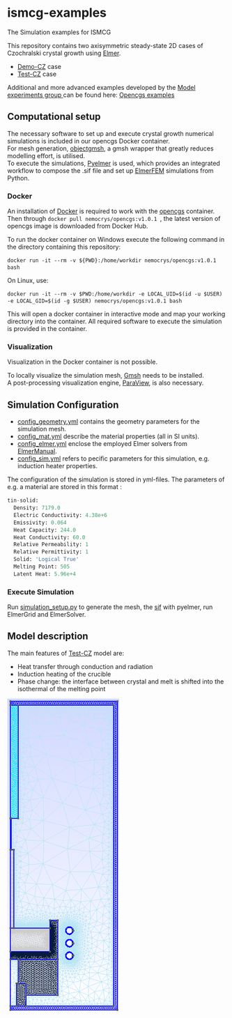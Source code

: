 # ismcg-examples

The Simulation examples for ISMCG 

This repository contains two axisymmetric steady-state 2D cases of Czochralski crystal growth using [Elmer](https://www.elmerfem.org/blog/).

- [Demo-CZ](https://github.com/nemocrys/ismcg-examples/tree/main/DemoCZ) case 
- [Test-CZ](https://github.com/nemocrys/ismcg-examples/tree/main/TestCZ) case 

Additional and more advanced examples developed by the [ Model experiments group ](https://www.ikz-berlin.de/en/research/materials-science/section-fundamental-description-1) can be found here: [Opencgs examples](https://github.com/nemocrys/opencgs_examples?tab=readme-ov-file) 


## Computational setup
The necessary software to  set up and execute crystal growth numerical simulations is included in our opencgs Docker container. \
For mesh generation, [objectgmsh](https://github.com/nemocrys/objectgmsh), a gmsh wrapper that greatly reduces  modelling effort, is utilised. \
To execute the simulations, [Pyelmer](https://github.com/nemocrys/pyelmer) is used, which provides an integrated workflow to compose the .sif file and set up [ElmerFEM](https://www.elmerfem.org/blog/) simulations from Python.

### Docker

An installation of [Docker](https://docs.docker.com/get-started/get-docker/)  is required to work with the [opencgs](https://hub.docker.com/r/nemocrys/opencgs) container.  \
Then through ```docker pull nemocrys/opencgs:v1.0.1 ```, the latest version of opencgs image is downloaded from Docker Hub.




To run the docker container on Windows execute the following command in the directory containing this repository:

```
docker run -it --rm -v ${PWD}:/home/workdir nemocrys/opencgs:v1.0.1 bash
```

On Linux, use:

```
docker run -it --rm -v $PWD:/home/workdir -e LOCAL_UID=$(id -u $USER) -e LOCAL_GID=$(id -g $USER) nemocrys/opencgs:v1.0.1 bash
```

This will open a docker container in interactive mode and map your working directory into the container. All required software to execute the simulation is provided in the container. 

### Visualization

Visualization in the Docker container is not possible. 

To locally visualize the simulation mesh, [Gmsh](https://gmsh.info/) needs to be installed. \
A post-processing visualization engine, [ParaView](https://www.paraview.org/), is also necessary.

## Simulation  Configuration

- [config_geometry.yml](https://github.com/nemocrys/ismcg-examples/blob/main/TestCZ/config_geometry.yml) contains the geometry parameters for the simulation mesh.
- [config_mat.yml](https://github.com/nemocrys/ismcg-examples/blob/main/TestCZ/config_mat.yml) describe the material properties (all in SI units).
- [ config_elmer.yml](https://github.com/nemocrys/ismcg-examples/blob/main/TestCZ/config_elmer.yml) enclose the employed Elmer solvers from [ ElmerManual](https://www.nic.funet.fi/pub/sci/physics/elmer/doc/ElmerSolverManual.pdf).
- [ config_sim.yml](https://github.com/nemocrys/ismcg-examples/blob/main/TestCZ/config_sim.yml) refers to pecific parameters for this simulation, e.g. induction heater properties.

The configuration of the simulation is stored in yml-files. The parameters of e.g. a material are stored in this format :
```python
tin-solid:
  Density: 7179.0
  Electric Conductivity: 4.38e+6
  Emissivity: 0.064
  Heat Capacity: 244.0
  Heat Conductivity: 60.0
  Relative Permeability: 1
  Relative Permittivity: 1
  Solid: 'Logical True'
  Melting Point: 505
  Latent Heat: 5.96e+4 
```

### Execute Simulation

Run [  simulation_setup.py](https://github.com/nemocrys/ismcg-examples/blob/main/TestCZ/setup.py) to generate the mesh, the [sif](https://github.com/nemocrys/ismcg-examples/blob/main/TestCZ/simdata/01/case.sif) with pyelmer, run ElmerGrid and ElmerSolver.



## Model description

The main features of [Test-CZ](https://github.com/nemocrys/ismcg-examples/tree/main/TestCZ) model are:
- Heat transfer through conduction and radiation
- Induction heating of the crucible
- Phase change: the interface between crystal and melt is shifted into the isothermal of the melting point

<img src="https://github.com/nemocrys/ismcg-examples/blob/main/TestCZ/mesh.png">
